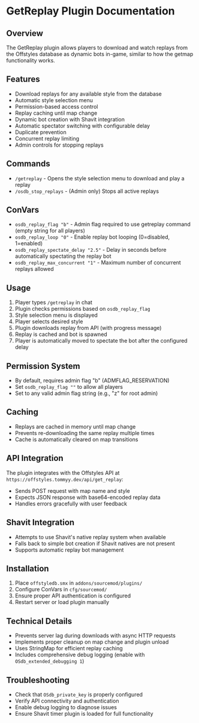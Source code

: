 # GetReplay Plugin Documentation

## Overview
The GetReplay plugin allows players to download and watch replays from the Offstyles database as dynamic bots in-game, similar to how the getmap functionality works.

## Features
- Download replays for any available style from the database
- Automatic style selection menu
- Permission-based access control
- Replay caching until map change
- Dynamic bot creation with Shavit integration
- Automatic spectator switching with configurable delay
- Duplicate prevention
- Concurrent replay limiting
- Admin controls for stopping replays

## Commands
- `/getreplay` - Opens the style selection menu to download and play a replay
- `/osdb_stop_replays` - (Admin only) Stops all active replays

## ConVars
- `osdb_replay_flag "b"` - Admin flag required to use getreplay command (empty string for all players)
- `osdb_replay_loop "0"` - Enable replay bot looping (0=disabled, 1=enabled)
- `osdb_replay_spectate_delay "2.5"` - Delay in seconds before automatically spectating the replay bot
- `osdb_replay_max_concurrent "1"` - Maximum number of concurrent replays allowed

## Usage
1. Player types `/getreplay` in chat
2. Plugin checks permissions based on `osdb_replay_flag`
3. Style selection menu is displayed
4. Player selects desired style
5. Plugin downloads replay from API (with progress message)
6. Replay is cached and bot is spawned
7. Player is automatically moved to spectate the bot after the configured delay

## Permission System
- By default, requires admin flag "b" (ADMFLAG_RESERVATION)
- Set `osdb_replay_flag ""` to allow all players
- Set to any valid admin flag string (e.g., "z" for root admin)

## Caching
- Replays are cached in memory until map change
- Prevents re-downloading the same replay multiple times
- Cache is automatically cleared on map transitions

## API Integration
The plugin integrates with the Offstyles API at `https://offstyles.tommyy.dev/api/get_replay`:
- Sends POST request with map name and style
- Expects JSON response with base64-encoded replay data
- Handles errors gracefully with user feedback

## Shavit Integration
- Attempts to use Shavit's native replay system when available
- Falls back to simple bot creation if Shavit natives are not present
- Supports automatic replay bot management

## Installation
1. Place `offstyledb.smx` in `addons/sourcemod/plugins/`
2. Configure ConVars in `cfg/sourcemod/`
3. Ensure proper API authentication is configured
4. Restart server or load plugin manually

## Technical Details
- Prevents server lag during downloads with async HTTP requests
- Implements proper cleanup on map change and plugin unload
- Uses StringMap for efficient replay caching
- Includes comprehensive debug logging (enable with `OSdb_extended_debugging 1`)

## Troubleshooting
- Check that `OSdb_private_key` is properly configured
- Verify API connectivity and authentication
- Enable debug logging to diagnose issues
- Ensure Shavit timer plugin is loaded for full functionality